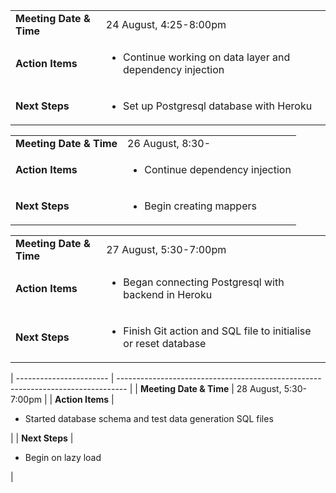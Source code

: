 |                         |                                                                           |
| ----------------------- | ------------------------------------------------------------------------- |
| **Meeting Date & Time** | 24 August, 4:25-8:00pm                                                    |
| **Action Items**        | <ul><li>Continue working on data layer and dependency injection</li></ul> |
| **Next Steps**          | <ul><li>Set up Postgresql database with Heroku</li></ul>                  |

|                         |                                                 |
| ----------------------- | ----------------------------------------------- |
| **Meeting Date & Time** | 26 August, 8:30-                                |
| **Action Items**        | <ul><li>Continue dependency injection</li></ul> |
| **Next Steps**          | <ul><li>Begin creating mappers</li></ul>        |

|                         |                                                                                  |
| ----------------------- | -------------------------------------------------------------------------------- |
| **Meeting Date & Time** | 27 August, 5:30-7:00pm                                                           |
| **Action Items**        | <ul><li>Began connecting Postgresql with backend in Heroku</li></ul>             |
| **Next Steps**          | <ul><li>Finish Git action and SQL file to initialise or reset database</li></ul> |

| ----------------------- | -------------------------------------------------------------------------------- |
| **Meeting Date & Time** | 28 August, 5:30-7:00pm |
| **Action Items** | <ul><li>Started database schema and test data generation SQL files</li></ul> |
| **Next Steps** | <ul><li>Begin on lazy load</li></ul> |
